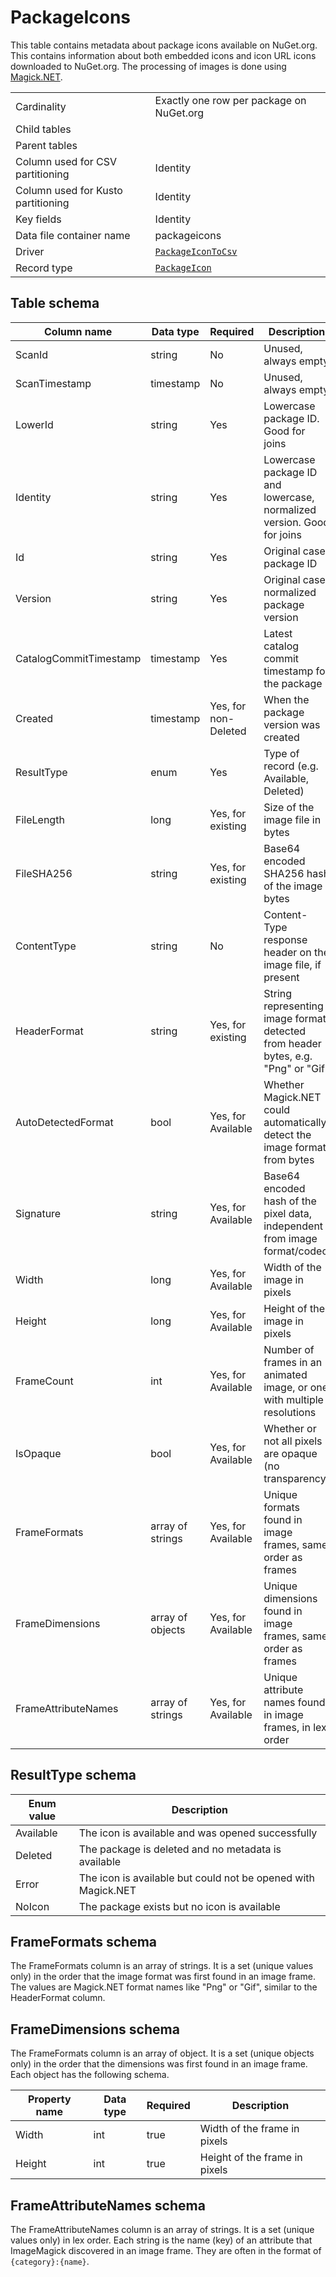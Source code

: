 # PackageIcons

This table contains metadata about package icons available on NuGet.org. This contains information about both embedded
icons and icon URL icons downloaded to NuGet.org. The processing of images is done using [Magick.NET](https://github.com/dlemstra/Magick.NET).

|                                    |                                                                                 |
| ---------------------------------- | ------------------------------------------------------------------------------- |
| Cardinality                        | Exactly one row per package on NuGet.org                                        |
| Child tables                       |                                                                                 |
| Parent tables                      |                                                                                 |
| Column used for CSV partitioning   | Identity                                                                        |
| Column used for Kusto partitioning | Identity                                                                        |
| Key fields                         | Identity                                                                        |
| Data file container name           | packageicons                                                                    |
| Driver                             | [`PackageIconToCsv`](../drivers/PackageIconToCsv.md)                            |
| Record type                        | [`PackageIcon`](../../src/Worker.Logic/Drivers/PackageIconToCsv/PackageIcon.cs) |

## Table schema

| Column name            | Data type        | Required             | Description                                                                      |
| ---------------------- | ---------------- | -------------------- | -------------------------------------------------------------------------------- |
| ScanId                 | string           | No                   | Unused, always empty                                                             |
| ScanTimestamp          | timestamp        | No                   | Unused, always empty                                                             |
| LowerId                | string           | Yes                  | Lowercase package ID. Good for joins                                             |
| Identity               | string           | Yes                  | Lowercase package ID and lowercase, normalized version. Good for joins           |
| Id                     | string           | Yes                  | Original case package ID                                                         |
| Version                | string           | Yes                  | Original case, normalized package version                                        |
| CatalogCommitTimestamp | timestamp        | Yes                  | Latest catalog commit timestamp for the package                                  |
| Created                | timestamp        | Yes, for non-Deleted | When the package version was created                                             |
| ResultType             | enum             | Yes                  | Type of record (e.g. Available, Deleted)                                         |
| FileLength             | long             | Yes, for existing    | Size of the image file in bytes                                                  |
| FileSHA256             | string           | Yes, for existing    | Base64 encoded SHA256 hash of the image bytes                                    |
| ContentType            | string           | No                   | Content-Type response header on the image file, if present                       |
| HeaderFormat           | string           | Yes, for existing    | String representing image format detected from header bytes, e.g. "Png" or "Gif" |
| AutoDetectedFormat     | bool             | Yes, for Available   | Whether Magick.NET could automatically detect the image format from bytes        |
| Signature              | string           | Yes, for Available   | Base64 encoded hash of the pixel data, independent from image format/codec       |
| Width                  | long             | Yes, for Available   | Width of the image in pixels                                                     |
| Height                 | long             | Yes, for Available   | Height of the image in pixels                                                    |
| FrameCount             | int              | Yes, for Available   | Number of frames in an animated image, or one with multiple resolutions          |
| IsOpaque               | bool             | Yes, for Available   | Whether or not all pixels are opaque (no transparency)                           |
| FrameFormats           | array of strings | Yes, for Available   | Unique formats found in image frames, same order as frames                       |
| FrameDimensions        | array of objects | Yes, for Available   | Unique dimensions found in image frames, same order as frames                    |
| FrameAttributeNames    | array of strings | Yes, for Available   | Unique attribute names found in image frames, in lex order                       |

## ResultType schema

| Enum value | Description                                                   |
| ---------- | ------------------------------------------------------------- |
| Available  | The icon is available and was opened successfully             |
| Deleted    | The package is deleted and no metadata is available           |
| Error      | The icon is available but could not be opened with Magick.NET |
| NoIcon     | The package exists but no icon is available                   |

## FrameFormats schema

The FrameFormats column is an array of strings. It is a set (unique values only) in the order that the image format was first found in an image frame. The values are Magick.NET format names like "Png" or "Gif", similar to the HeaderFormat column.

## FrameDimensions schema

The FrameFormats column is an array of object. It is a set (unique objects only) in the order that the dimensions was first found in an image frame. Each object has the following schema.

| Property name | Data type | Required | Description                   |
| ------------- | --------- | -------- | ----------------------------- |
| Width         | int       | true     | Width of the frame in pixels  |
| Height        | int       | true     | Height of the frame in pixels |

## FrameAttributeNames schema

The FrameAttributeNames column is an array of strings. It is a set (unique values only) in lex order. Each string is the name (key) of an attribute that ImageMagick discovered in an image frame. They are often in the format of `{category}:{name}`.
